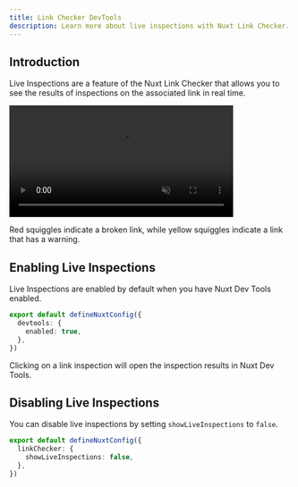 ```yaml
---
title: Link Checker DevTools
description: Learn more about live inspections with Nuxt Link Checker.
---
```


## Introduction

Live Inspections are a feature of the Nuxt Link Checker that allows you to see the results of inspections
on the associated link in real time.

<video src="https://user-images.githubusercontent.com/5326365/257094687-84516191-0e0f-4606-a1c5-36ed85c35734.webm" data-canonical-src="https://user-images.githubusercontent.com/5326365/257094687-84516191-0e0f-4606-a1c5-36ed85c35734.webm" controls="controls" muted="muted" class="d-block rounded-bottom-2 border-top width-fit" style="max-height:640px; min-height: 200px">
  </video>

Red squiggles indicate a broken link, while yellow squiggles indicate a link that has a warning.

## Enabling Live Inspections

Live Inspections are enabled by default when you have Nuxt Dev Tools enabled.

```ts [nuxt.config.ts]
export default defineNuxtConfig({
  devtools: {
    enabled: true,
  },
})
```

Clicking on a link inspection will open the inspection results in Nuxt Dev Tools.

## Disabling Live Inspections

You can disable live inspections by setting `showLiveInspections` to `false`.

```ts [nuxt.config.ts]
export default defineNuxtConfig({
  linkChecker: {
    showLiveInspections: false,
  },
})
```
